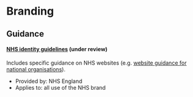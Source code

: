 # Branding
## Guidance

#### [NHS identity guidelines](http://www.nhsidentity.nhs.uk/) (under review)
Includes specific guidance on NHS websites (e.g. [website guidance for national organisations](http://www.nhsidentity.nhs.uk/all-guidelines/guidelines/national-organisations/websites)). 

* Provided by: NHS England
* Applies to: all use of the NHS brand